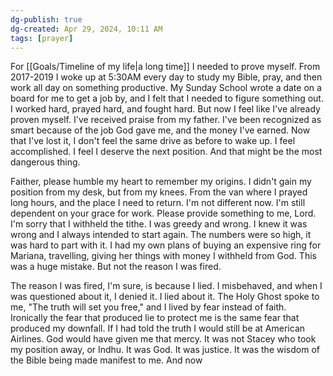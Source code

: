 ```yaml
---
dg-publish: true
dg-created: Apr 29, 2024, 10:11 AM
tags: [prayer]
---
```


For [[Goals/Timeline of my life|a long time]] I needed to prove myself. From 2017-2019 I woke up at 5:30AM every day to study my Bible, pray, and then work all day on something productive. My Sunday School wrote a date on a board for me to get a job by, and I felt that I needed to figure something out. I worked hard, prayed hard, and fought hard. But now I feel like I've already proven myself. I've received praise from my father. I've been recognized as smart because of the job God gave me, and the money I've earned. Now that I've lost it, I don't feel the same drive as before to wake up. I feel accomplished. I feel I deserve the next position. And that might be the most dangerous thing.

Faither, please humble my heart to remember my origins. I didn't gain my position from my desk, but from my knees. From the van where I prayed long hours, and the place I need to return. I'm not different now. I'm still dependent on your grace for work. Please provide something to me, Lord. I'm sorry that I withheld the tithe. I was greedy and wrong. I knew it was wrong and I always intended to start again. The numbers were so high, it was hard to part with it. I had my own plans of buying an expensive ring for Mariana, travelling, giving her things with money I withheld from God. This was a huge mistake. But not the reason I was fired.

The reason I was fired, I'm sure, is because I lied. I misbehaved, and when I was questioned about it, I denied it. I lied about it. The Holy Ghost spoke to me, "The truth will set you free," and I lived by fear instead of faith. Ironically the fear that produced lie to protect me is the same fear that produced my downfall. If I had told the truth I would still be at American Airlines. God would have given me that mercy. It was not Stacey who took my position away, or Indhu. It was God. It was justice. It was the wisdom of the Bible being made manifest to me. And now 